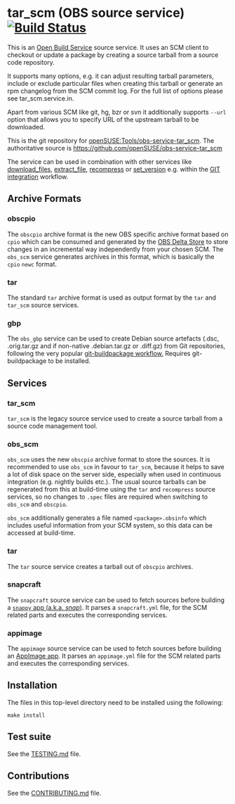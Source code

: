 # tar_scm (OBS source service) [![Build Status](https://travis-ci.org/openSUSE/obs-service-tar_scm.png?branch=master)](https://travis-ci.org/openSUSE/obs-service-tar_scm)

This is an [Open Build Service](http://openbuildservice.org/) source service. It uses an SCM client to checkout or update a package by creating a source tarball from a source code repository.

It supports many options, e.g. it can adjust resulting tarball parameters, include or exclude particular files when creating this tarball or generate an rpm changelog from the SCM commit log. For the full list of options please see tar_scm.service.in.

Apart from various SCM like git, hg, bzr or svn it additionally supports `--url` option that allows you to specify URL of the upstream tarball to be downloaded.

This is the git repository for [openSUSE:Tools/obs-service-tar_scm](https://build.opensuse.org/package/show/openSUSE:Tools/obs-service-tar_scm). The authoritative source is https://github.com/openSUSE/obs-service-tar_scm

The service can be used in combination with other services like [download_files](https://github.com/openSUSE/obs-service-download_files), [extract_file](https://github.com/openSUSE/obs-service-extract_file), [recompress](https://github.com/openSUSE/obs-service-recompress) or [set_version](https://github.com/openSUSE/obs-service-set_version) e.g. within the [GIT integration](https://en.opensuse.org/openSUSE:Build_Service_Concept_SourceService#Example_2:_GIT_integration) workflow.

## Archive Formats

### obscpio
The `obscpio` archive format is the new OBS specific archive format based on `cpio` which can be consumed and generated by the [OBS Delta Store](http://openbuildservice.org/help/manuals/obs-reference-guide/cha.obs.architecture.html#delta_store) to store changes in an incremental way independently from your chosen SCM.
The `obs_scm` service generates archives in this format, which is basically the `cpio` `newc` format.

### tar
The standard `tar` archive format is used as output format by the `tar` and `tar_scm` source services.

### gbp
The `obs_gbp` service can be used to create Debian source artefacts (.dsc, .orig.tar.gz and if non-native .debian.tar.gz or .diff.gz) from Git repositories, following the very popular [git-buildpackage workflow.](https://honk.sigxcpu.org/piki/projects/git-buildpackage/) Requires git-buildpackage to be installed.

## Services

### tar_scm
`tar_scm` is the legacy source service used to create a source tarball from a source code management tool.

### obs_scm
`obs_scm` uses the new `obscpio` archive format to store the sources.
It is recommended to use `obs_scm` in favour to `tar_scm`, because it helps to save a lot of disk space on the server side, especially when used in continuous integration (e.g. nightly builds etc.).
The usual source tarballs can be regenerated from this at build-time using the `tar` and `recompress` source services, so no changes to `.spec` files are required when switching to `obs_scm` and `obscpio`.

`obs_scm` additionally generates a file named `<package>.obsinfo` which includes useful information from your SCM system, so this data can be accessed at build-time.

### tar
The `tar` source service creates a tarball out of `obscpio` archives.

### snapcraft
The `snapcraft` source service can be used to fetch sources before building a [`snappy` app (a.k.a. *snap*)](https://snapcraft.io/).
It parses a `snapcraft.yml` file, for the SCM related parts and executes the corresponding services.

### appimage
The `appimage` source service can be used to fetch sources before building an [AppImage app](http://appimage.org/).
It parses an `appimage.yml` file for the SCM related parts and executes the corresponding services.

## Installation
The files in this top-level directory need to be installed using the following:

    make install

## Test suite

See the [TESTING.md](TESTING.md) file.

## Contributions

See the [CONTRIBUTING.md](CONTRIBUTING.md) file.
